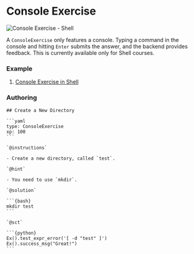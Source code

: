 # Console Exercise

![Console Exercise - Shell](/images/ConsoleExerciseShell.png)

A `ConsoleExercise` only features a console. Typing a command in the console and hitting `Enter` submits the answer, and the backend provides feedback. This is currently available only for Shell courses.

### Example

1. [Console Exercise in Shell](examples/md/shell/ConsoleExercise.md)

### Authoring

    ## Create a New Directory

    ```yaml
    type: ConsoleExercise 
    xp: 100 
    ```

    `@instructions`

    - Create a new directory, called `test`.

    `@hint`

    - You need to use `mkdir`.

    `@solution`

    ```{bash}
    mkdir test
    ```

    `@sct`

    ```{python}
    Ex().test_expr_error('[ -d "test" ]')
    Ex().success_msg("Great!")
    ```
